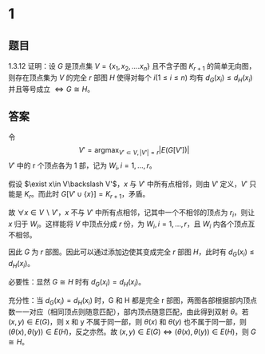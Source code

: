 # 1

## 题目

1.3.12 证明：设 $G$ 是顶点集 $V=\{x_1,x_2,\dots.x_n\}$ 且不含子图 $K_{r+1}$ 的简单无向图，则存在顶点集为 $V$ 的完全 $r$ 部图 $H$ 使得对每个 $i (1\le i\le n)$ 均有 $d_G(x_i)\le d_H(x_i)$ 并且等号成立 $\Leftrightarrow G\cong H$。

## 答案

令
$$
V' = \mathop{\arg\max}_{V'\subset V, |V'|=r}\left|E(G[V'])\right|
$$
$V'$ 中的 r 个顶点各为 1 部，记为 $W_i,i=1,\dots,r$。

假设 $\exist x\in V\backslash V'$，$x$ 与 $V'$ 中所有点相邻，则由 $V'$ 定义，$V'$ 只能是 $K_r$。而此时 $G[V' \cup \{x\}] = K_{r+1}$，矛盾。

故 $\forall x\in V\backslash V'$，$x$ 不与 $V'$ 中所有点相邻，记其中一个不相邻的顶点为 $r_i$，则让 $x$ 归于 $W_i$。这样能将 $V$ 中顶点分成 $r$ 份，为 $W_i,i=1,\dots,r$，且 $W_i$ 内各个顶点互不相邻。

因此 $G$ 为 $r$ 部图。因此可以通过添加边使其变成完全 $r$ 部图 $H$，此时有 $d_G(x_i)\le d_H(x_i)$。

必要性：显然 $G\cong H$ 时有 $d_G(x_i) = d_H(x_i)$。

充分性：当 $d_G(x_i) = d_H(x_i)$ 时，G 和 H 都是完全 r 部图，两图各部根据部内顶点数一一对应（相同顶点则随意匹配），部内顶点随意匹配，由此得到双射 $\theta$。若 $(x,y)\in E(G)$，则 x 和 y 不属于同一部，则 $\theta(x)$ 和 $\theta(y)$ 也不属于同一部，则 $(\theta(x),\theta(y))\in E(H)$，反之亦然。故 $(x,y)\in E(G) \Leftrightarrow (\theta(x),\theta(y))\in E(H)$，则 $G \cong H$。

